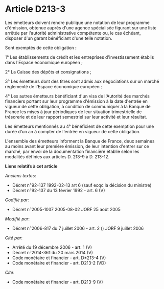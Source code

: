 # Article D213-3

Les émetteurs doivent rendre publique une notation de leur programme d'émission, obtenue auprès d'une agence spécialisée
figurant sur une liste arrêtée par l'autorité administrative compétente ou, le cas échéant, disposer d'un garant bénéficiant
d'une telle notation. 

Sont exemptés de cette obligation : 

1° Les établissements de crédit et les entreprises d'investissement établis dans l'Espace économique européen ; 

2° La Caisse des dépôts et consignations ; 

3° Les émetteurs dont des titres sont admis aux négociations sur un marché réglementé de l'Espace économique européen ; 

4° Les autres émetteurs bénéficiant d'un visa de l'Autorité des marchés financiers portant sur leur programme d'émission à la
date d'entrée en vigueur de cette obligation, à condition de communiquer à la Banque de France les mises à jour périodiques
de leur situation trimestrielle de trésorerie et de leur rapport semestriel sur leur activité et leur résultat. 

Les émetteurs mentionnés au 4° bénéficient de cette exemption pour une durée d'un an à compter de l'entrée en vigueur de
cette obligation. 

L'ensemble des émetteurs informent la Banque de France, deux semaines au moins avant leur première émission, de leur
intention d'entrer sur ce marché, par envoi de la documentation financière établie selon les modalités définies aux articles
D. 213-9 à D. 213-12.

**Liens relatifs à cet article**

_Anciens textes_:

  - Décret n°92-137 1992-02-13 art 6 (sauf ecqc la décision du ministre)
  - Décret n°92-137 du 13 février 1992 - art. 6 (V)

_Codifié par_:

  - Décret n°2005-1007 2005-08-02 JORF 25 août 2005

_Modifié par_:

  - Décret n°2006-817 du 7 juillet 2006 - art. 2 () JORF 9 juillet 2006

_Cité par_:

  - Arrêté du 19 décembre 2006 - art. 1 (V)
  - Décret n°2014-361 du 20 mars 2014 (V)
  - Code monétaire et financier - art. D*213-4 (V)
  - Code monétaire et financier - art. D213-2 (VD)

_Cite_:

  - Code monétaire et financier - art. D213-9 (V)
